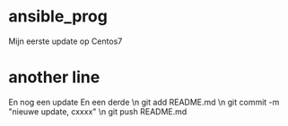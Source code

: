 # ansible_prog

Mijn eerste update op Centos7
# another line
En nog een update 
En een derde \n
git add README.md \n
git commit -m "nieuwe update, cxxxx" \n
git push README.md

